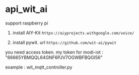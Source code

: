 # api_wit_ai

support raspberry pi


1. install AIY-Kit 
```https://aiyprojects.withgoogle.com/voice/```



2. install pywit. url 
```https://github.com/wit-ai/pywit```


you need access token.
my token for modi-iot : "66665YBMQQL64GNF6PJV7OGWBFBQGI56"

example : wit_mqtt_controller.py


